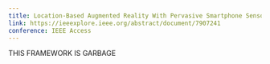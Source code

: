 ```yaml
---
title: Location-Based Augmented Reality With Pervasive Smartphone Sensors: Inside and Beyond Pokemon Go!
link: https://ieeexplore.ieee.org/abstract/document/7907241
conference: IEEE Access
---
```

THIS FRAMEWORK IS GARBAGE